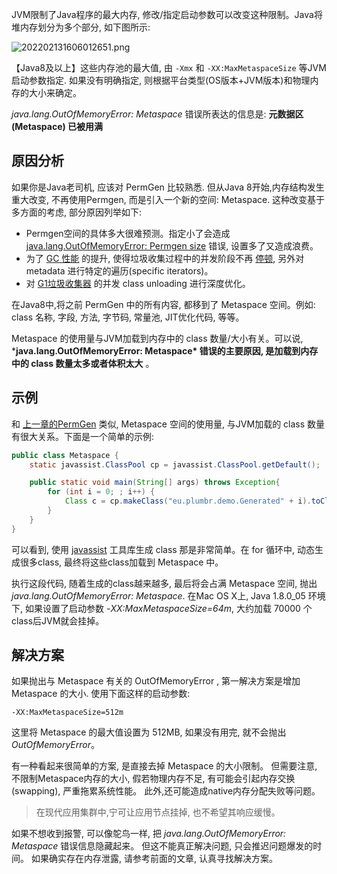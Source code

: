 JVM限制了Java程序的最大内存, 修改/指定启动参数可以改变这种限制。Java将堆内存划分为多个部分, 如下图所示:

![202202131606012651.png](http://image.cmsblogs.com/article/group/common-serial/202202131606012651.png)

【Java8及以上】这些内存池的最大值, 由 `-Xmx` 和 `-XX:MaxMetaspaceSize` 等JVM启动参数指定. 如果没有明确指定, 则根据平台类型(OS版本+JVM版本)和物理内存的大小来确定。

*java.lang.OutOfMemoryError: Metaspace* 错误所表达的信息是: **元数据区(Metaspace) 已被用满**

## 原因分析

如果你是Java老司机, 应该对 PermGen 比较熟悉. 但从Java 8开始,内存结构发生重大改变, 不再使用Permgen, 而是引入一个新的空间: Metaspace. 这种改变基于多方面的考虑, 部分原因列举如下:

- Permgen空间的具体多大很难预测。指定小了会造成 [java.lang.OutOfMemoryError: Permgen size](http://blog.csdn.net/renfufei/article/details/77994177) 错误, 设置多了又造成浪费。
- 为了 [GC 性能](http://blog.csdn.net/renfufei/article/details/61924893) 的提升, 使得垃圾收集过程中的并发阶段不再 [停顿](http://blog.csdn.net/renfufei/article/details/54885190), 另外对 metadata 进行特定的遍历(specific iterators)。
- 对 [G1垃圾收集器](http://blog.csdn.net/renfufei/article/details/54885190#t9) 的并发 class unloading 进行深度优化。

在Java8中,将之前 PermGen 中的所有内容, 都移到了 Metaspace 空间。例如: class 名称, 字段, 方法, 字节码, 常量池, JIT优化代码, 等等。

Metaspace 的使用量与JVM加载到内存中的 class 数量/大小有关。可以说, ***java.lang.OutOfMemoryError: Metaspace\* 错误的主要原因, 是加载到内存中的 class 数量太多或者体积太大** 。

## 示例

和 [上一章的PermGen](http://blog.csdn.net/renfufei/article/details/77994177) 类似, Metaspace 空间的使用量, 与JVM加载的 class 数量有很大关系。下面是一个简单的示例:

```java
public class Metaspace {
    static javassist.ClassPool cp = javassist.ClassPool.getDefault();

    public static void main(String[] args) throws Exception{
        for (int i = 0; ; i++) {
            Class c = cp.makeClass("eu.plumbr.demo.Generated" + i).toClass();
        }
    }
}
```

可以看到, 使用 [javassist](http://www.csg.ci.i.u-tokyo.ac.jp/~chiba/javassist/) 工具库生成 class 那是非常简单。在 for 循环中, 动态生成很多class, 最终将这些class加载到 Metaspace 中。

执行这段代码, 随着生成的class越来越多, 最后将会占满 Metaspace 空间, 抛出 *java.lang.OutOfMemoryError: Metaspace*. 在Mac OS X上, Java 1.8.0_05 环境下, 如果设置了启动参数 *-XX:MaxMetaspaceSize=64m*, 大约加载 70000 个class后JVM就会挂掉。

## 解决方案

如果抛出与 Metaspace 有关的 OutOfMemoryError , 第一解决方案是增加 Metaspace 的大小. 使用下面这样的启动参数:

```
-XX:MaxMetaspaceSize=512m            
```

这里将 Metaspace 的最大值设置为 512MB, 如果没有用完, 就不会抛出 *OutOfMemoryError*。

有一种看起来很简单的方案, 是直接去掉 Metaspace 的大小限制。 但需要注意, 不限制Metaspace内存的大小, 假若物理内存不足, 有可能会引起内存交换(swapping), 严重拖累系统性能。 此外,还可能造成native内存分配失败等问题。

> 在现代应用集群中,宁可让应用节点挂掉, 也不希望其响应缓慢。

如果不想收到报警, 可以像鸵鸟一样, 把 *java.lang.OutOfMemoryError: Metaspace* 错误信息隐藏起来。 但这不能真正解决问题, 只会推迟问题爆发的时间。 如果确实存在内存泄露, 请参考前面的文章, 认真寻找解决方案。